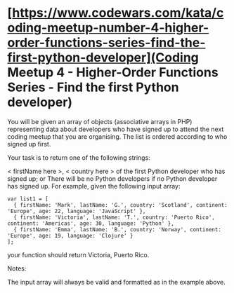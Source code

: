# [https://www.codewars.com/kata/coding-meetup-number-4-higher-order-functions-series-find-the-first-python-developer](Coding Meetup 4 - Higher-Order Functions Series - Find the first Python developer) #

You will be given an array of objects (associative arrays in PHP) representing data about developers who have signed up to attend the next coding meetup that you are organising. The list is ordered according to who signed up first.

Your task is to return one of the following strings:

< firstName here >, < country here > of the first Python developer who has signed up; or
There will be no Python developers if no Python developer has signed up.
For example, given the following input array:

    var list1 = [
      { firstName: 'Mark', lastName: 'G.', country: 'Scotland', continent: 'Europe', age: 22, language: 'JavaScript' },
      { firstName: 'Victoria', lastName: 'T.', country: 'Puerto Rico', continent: 'Americas', age: 30, language: 'Python' },
      { firstName: 'Emma', lastName: 'B.', country: 'Norway', continent: 'Europe', age: 19, language: 'Clojure' }
    ];

your function should return Victoria, Puerto Rico.

Notes:

The input array will always be valid and formatted as in the example above.
